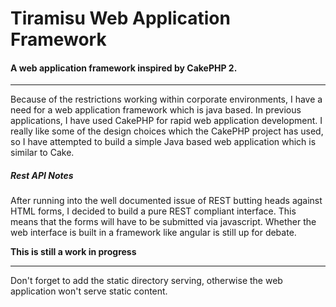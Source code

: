 # Tiramisu Web Application Framework
#### A web application framework inspired by CakePHP 2.

---

Because of the restrictions working within corporate environments, I have a need for a web application framework which is java based.
In previous applications, I have used CakePHP for rapid web application development.
I really like some of the design choices which the CakePHP project has used, so I have attempted to build a simple Java based web application which is similar to Cake.

##### Rest API Notes ####
After running into the well documented issue of REST butting heads against HTML forms, I decided to build a pure REST compliant interface. This means that the forms will have to be submitted via javascript.
Whether the web interface is built in a framework like angular is still up for debate.

**This is still a work in progress**

---

Don't forget to add the static directory serving, otherwise the web application won't serve static content.